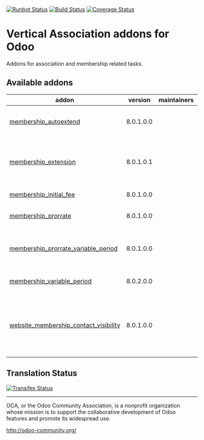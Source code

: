 [![Runbot Status](https://runbot.odoo-community.org/runbot/badge/flat/208/8.0.svg)](https://runbot.odoo-community.org/runbot/repo/github-com-oca-vertical-association-208)
[![Build Status](https://travis-ci.org/OCA/vertical-association.svg?branch=8.0)](https://travis-ci.org/OCA/vertical-association)
[![Coverage Status](https://coveralls.io/repos/OCA/vertical-association/badge.svg?branch=8.0)](https://coveralls.io/r/OCA/vertical-association?branch=8.0)

# Vertical Association addons for Odoo 

Addons for association and membership related tasks.

[//]: # (addons)

Available addons
----------------
addon | version | maintainers | summary
--- | --- | --- | ---
[membership_autoextend](membership_autoextend/) | 8.0.1.0.0 |  | Extend variable memberships automatically
[membership_extension](membership_extension/) | 8.0.1.0.1 |  | Improves user experience of membership addon
[membership_initial_fee](membership_initial_fee/) | 8.0.1.0.0 |  | Initial fee for memberships
[membership_prorrate](membership_prorrate/) | 8.0.1.0.0 |  | Prorrate membership fee
[membership_prorrate_variable_period](membership_prorrate_variable_period/) | 8.0.1.0.0 |  | Prorrate membership fee for variable periods
[membership_variable_period](membership_variable_period/) | 8.0.2.0.0 |  | Variable period for memberships
[website_membership_contact_visibility](website_membership_contact_visibility/) | 8.0.1.0.0 |  | Adding functionality to set the visibility of contact information of each member

[//]: # (end addons)

Translation Status
------------------
[![Transifex Status](https://www.transifex.com/projects/p/OCA-vertical-association-8-0/chart/image_png)](https://www.transifex.com/projects/p/OCA-vertical-association-8-0)

----

OCA, or the Odoo Community Association, is a nonprofit organization whose
mission is to support the collaborative development of Odoo features and
promote its widespread use.

http://odoo-community.org/
